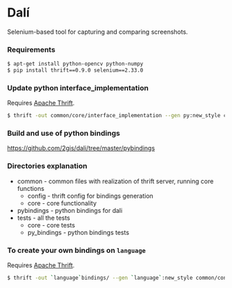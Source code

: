 # Dalí
Selenium-based tool for capturing and comparing screenshots.

### Requirements
```bash
$ apt-get install python-opencv python-numpy
$ pip install thrift==0.9.0 selenium==2.33.0
```

### Update python interface_implementation
Requires [Apache Thrift](http://thrift.apache.org/).
```bash
$ thrift -out common/core/interface_implementation --gen py:new_style common/config/dali.thrift
```

### Build and use of python bindings
https://github.com/2gis/dali/tree/master/pybindings

### Directories explanation
+ common - common files with realization of thrift server, running core functions
    + config - thrift config for bindings generation
    + core - core functionality
+ pybindings - python bindings for dali
+ tests - all the tests
    + core - core tests
    + py_bindings - python bindings tests


### To create your own bindings on `language`
Requires [Apache Thrift](http://thrift.apache.org/).
```bash
$ thrift -out `language`bindings/ --gen `language`:new_style common/config/dali.thrift
```
